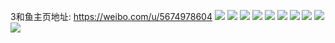 3和鱼主页地址: https://weibo.com/u/5674978604 
![](https://wx4.sinaimg.cn/mw2000/006c3DaYly1h9hfvt8wbxj30ku0rs45e.jpg) 
![](https://wx4.sinaimg.cn/mw2000/006c3DaYly1h9ggk9jsjkj30u01e2acy.jpg) 
![](https://wx4.sinaimg.cn/mw2000/006c3DaYly1h9cs8dwhitj32c0340kjl.jpg) 
![](https://wx4.sinaimg.cn/mw2000/006c3DaYly1h9cs8iyfhnj30wi1ycqv5.jpg) 
![](https://wx4.sinaimg.cn/mw2000/006c3DaYly1h9cs8nmktvj30wi1gsjwl.jpg) 
![](https://wx4.sinaimg.cn/mw2000/006c3DaYly1h9cs8jfucoj30wi1a1td9.jpg) 
![](https://wx4.sinaimg.cn/mw2000/006c3DaYly1h9cs8l7cnkj30wi10dmzo.jpg) 
![](https://wx4.sinaimg.cn/mw2000/006c3DaYly1h9a5r22npnj30u00xxjxn.jpg) 
![](https://wx4.sinaimg.cn/mw2000/006c3DaYly1h7k7z0nkxej30s31altga.jpg) 
![](https://wx4.sinaimg.cn/mw2000/006c3DaYly1h6oqgq21hpj30ok0x442o.jpg) 
